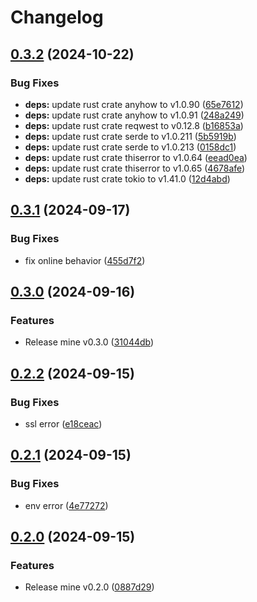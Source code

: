 # Changelog

## [0.3.2](https://github.com/m1sk9/mine/compare/mine-v0.3.1...mine-v0.3.2) (2024-10-22)


### Bug Fixes

* **deps:** update rust crate anyhow to v1.0.90 ([65e7612](https://github.com/m1sk9/mine/commit/65e7612aadd6f3081cafce32d4e6756e610de9d0))
* **deps:** update rust crate anyhow to v1.0.91 ([248a249](https://github.com/m1sk9/mine/commit/248a249557d971729fe8388ca1fc7f215a088345))
* **deps:** update rust crate reqwest to v0.12.8 ([b16853a](https://github.com/m1sk9/mine/commit/b16853a29125a2019587658459eda915c1349664))
* **deps:** update rust crate serde to v1.0.211 ([5b5919b](https://github.com/m1sk9/mine/commit/5b5919b661098a0418b8a5e5de46ae1026e26433))
* **deps:** update rust crate serde to v1.0.213 ([0158dc1](https://github.com/m1sk9/mine/commit/0158dc193102d082a93006c44cfec7d5025f5353))
* **deps:** update rust crate thiserror to v1.0.64 ([eead0ea](https://github.com/m1sk9/mine/commit/eead0ea940e4f80a6a94800d8e6c25c1e72b10e9))
* **deps:** update rust crate thiserror to v1.0.65 ([4678afe](https://github.com/m1sk9/mine/commit/4678afe54c689caa5514e27d86907b8278e58d35))
* **deps:** update rust crate tokio to v1.41.0 ([12d4abd](https://github.com/m1sk9/mine/commit/12d4abd1fa74d24e35244dd8425a8e0d7d9b34de))

## [0.3.1](https://github.com/m1sk9/mine/compare/mine-v0.3.0...mine-v0.3.1) (2024-09-17)


### Bug Fixes

* fix online behavior ([455d7f2](https://github.com/m1sk9/mine/commit/455d7f2c1b7ad2da148fefad2d0fefc72fb5f4d0))

## [0.3.0](https://github.com/m1sk9/mine/compare/mine-v0.2.2...mine-v0.3.0) (2024-09-16)


### Features

* Release mine v0.3.0 ([31044db](https://github.com/m1sk9/mine/commit/31044db02880ec1ec3affd957e867f81facabd7a))

## [0.2.2](https://github.com/m1sk9/mine/compare/mine-v0.2.1...mine-v0.2.2) (2024-09-15)


### Bug Fixes

* ssl error ([e18ceac](https://github.com/m1sk9/mine/commit/e18ceac1d186d73686d85cad43f694350d4bcdf8))

## [0.2.1](https://github.com/m1sk9/mine/compare/mine-v0.2.0...mine-v0.2.1) (2024-09-15)


### Bug Fixes

* env error ([4e77272](https://github.com/m1sk9/mine/commit/4e77272f136beb8274bdcdb5d182ebb9bc4080b5))

## [0.2.0](https://github.com/m1sk9/mine/compare/mine-v0.1.0...mine-v0.2.0) (2024-09-15)


### Features

* Release mine v0.2.0 ([0887d29](https://github.com/m1sk9/mine/commit/0887d290babfad8aad96a42adb5f0d2910ba67be))
